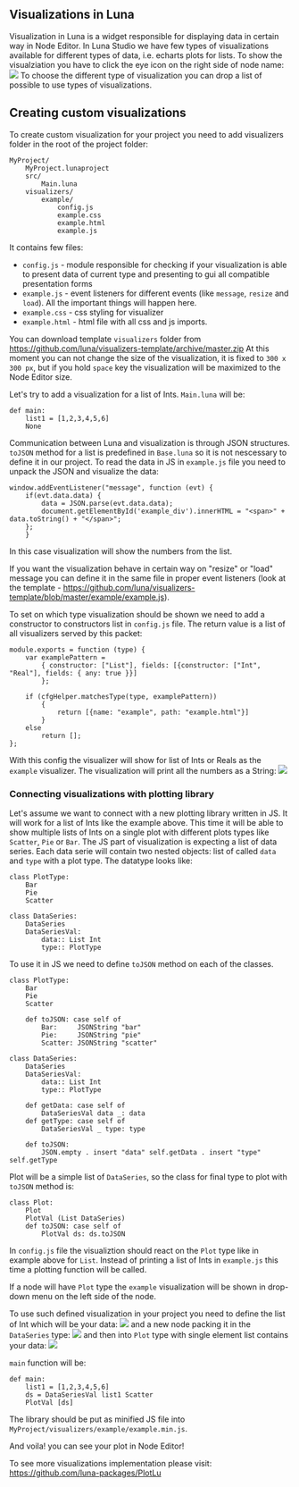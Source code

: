 ## Visualizations in Luna

Visualization in Luna is a widget responsible for displaying data in certain way in Node Editor. In Luna Studio we have few types of visualizations available for different types of data, i.e. echarts plots for lists.
To show the visualziation you have to click the eye icon on the right side of node name:
![](/assets/visualizations_eye_icon.png)
To choose the different type of visualization you can drop a list of possible to use types of visualizations.

## Creating custom visualizations

To create custom visualization for your project you need to add visualizers folder in the root of the project folder:
```
MyProject/
    MyProject.lunaproject
    src/
        Main.luna
    visualizers/
        example/
            config.js
            example.css
            example.html
            example.js            
```
It contains few files:
* `config.js` - module responsible for checking if your visualization is able to present data of current type and presenting to gui all compatible presentation forms
* `example.js` - event listeners for different events (like `message`, `resize` and `load`). All the important things will happen here.
* `example.css` - css styling for visualizer
* `example.html` - html file with all css and js imports.

You can download template `visualizers` folder from https://github.com/luna/visualizers-template/archive/master.zip
At this moment you can not change the size of the visualization, it is fixed to `300 x 300 px`, but if you hold `space` key the visualization will be maximized to the Node Editor size.

Let's try to add a visualization for a list of Ints. `Main.luna` will be:
```
def main:
    list1 = [1,2,3,4,5,6]
    None
```
Communication between Luna and visualization is through JSON structures. `toJSON` method for a list is predefined in `Base.luna` so it is not nescessary to define it in our project.
To read the data in JS in `example.js` file you need to unpack the JSON and visualize the data:
```
window.addEventListener("message", function (evt) {
    if(evt.data.data) {
        data = JSON.parse(evt.data.data);
        document.getElementById('example_div').innerHTML = "<span>" + data.toString() + "</span>";
    };
    }
```
In this case visualization will show the numbers from the list.

If you want the visualization behave in certain way on "resize" or "load" message you can define it in the same file in proper event listeners (look at the template - https://github.com/luna/visualizers-template/blob/master/example/example.js).

To set on which type visualization should be shown we need to add a constructor to constructors list in `config.js` file. The return value is a list of all visualizers served by this packet:
```
module.exports = function (type) {
    var examplePattern =
        { constructor: ["List"], fields: [{constructor: ["Int", "Real"], fields: { any: true }}]
        };

    if (cfgHelper.matchesType(type, examplePattern))
        {
            return [{name: "example", path: "example.html"}]
        }
    else
        return [];
};
```
With this config the visualizer will show for list of Ints or Reals as the `example` visualizer. The visualization will print all the numbers as a String:
![](/assets/visualizations_list_of_ints.png)

### Connecting visualizations with plotting library

Let's assume we want to connect with a new plotting library written in JS. It will work for a list of Ints like the example above. This time it will be able to show multiple lists of Ints on a single plot with different plots types like `Scatter`, `Pie` or `Bar`. The JS part of visualization is expecting a list of data series. Each data serie will contain two nested objects: list of  called `data` and `type` with a plot type. The datatype looks like:
```
class PlotType:
    Bar
    Pie
    Scatter

class DataSeries:
    DataSeries
    DataSeriesVal:
        data:: List Int
        type:: PlotType
```
To use it in JS we need to define `toJSON` method on each of the classes.
```
class PlotType:
    Bar
    Pie
    Scatter

    def toJSON: case self of
        Bar:     JSONString "bar"
        Pie:     JSONString "pie"
        Scatter: JSONString "scatter"

class DataSeries:
    DataSeries
    DataSeriesVal:
        data:: List Int
        type:: PlotType

    def getData: case self of
        DataSeriesVal data _: data
    def getType: case self of
        DataSeriesVal _ type: type

    def toJSON:
        JSON.empty . insert "data" self.getData . insert "type" self.getType
```
Plot will be a simple list of `DataSeries`, so the class for final type to plot with `toJSON` method is:
```
class Plot:
    Plot
    PlotVal (List DataSeries)
    def toJSON: case self of
        PlotVal ds: ds.toJSON
```
In `config.js` file the visualiztion should react on the `Plot` type like in example above for `List`. Instead of printing a list of Ints in `example.js` this time a plotting function will be called.

If a node will have `Plot` type the `example` visualization will be shown in drop-down menu on the left side of the node.

To use such defined visualization in your project you need to define the list of Int which will be your data:
![](/assets/visualizations_list.png)
and a new node packing it in the `DataSeries` type:
![](/assets/visualizations_dataseries.png)
and then into `Plot` type with single element list contains your data:
![](/assets/visualizations_plot.png)

`main` function will be:
```
def main:
    list1 = [1,2,3,4,5,6]
    ds = DataSeriesVal list1 Scatter
    PlotVal [ds]
```
The library should be put as minified JS file into `MyProject/visualizers/example/example.min.js`.

And voila! you can see your plot in Node Editor!

To see more visualizations implementation please visit:
https://github.com/luna-packages/PlotLu
